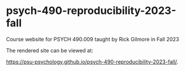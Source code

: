 # psych-490-reproducibility-2023-fall
Course website for PSYCH 490.009 taught by Rick Gilmore in Fall 2023

The rendered site can be viewed at:

<https://psu-psychology.github.io/psych-490-reproducibility-2023-fall/>.


